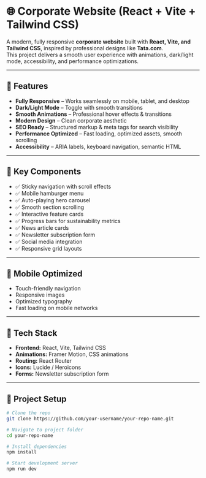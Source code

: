 # 🌐 Corporate Website (React + Vite + Tailwind CSS)

A modern, fully responsive **corporate website** built with **React, Vite, and Tailwind CSS**, inspired by professional designs like **Tata.com**.  
This project delivers a smooth user experience with animations, dark/light mode, accessibility, and performance optimizations.

---

## 🎨 Features

- **Fully Responsive** – Works seamlessly on mobile, tablet, and desktop  
- **Dark/Light Mode** – Toggle with smooth transitions  
- **Smooth Animations** – Professional hover effects & transitions  
- **Modern Design** – Clean corporate aesthetic  
- **SEO Ready** – Structured markup & meta tags for search visibility  
- **Performance Optimized** – Fast loading, optimized assets, smooth scrolling  
- **Accessibility** – ARIA labels, keyboard navigation, semantic HTML  

---

## 🔧 Key Components

- ✅ Sticky navigation with scroll effects  
- ✅ Mobile hamburger menu  
- ✅ Auto-playing hero carousel  
- ✅ Smooth section scrolling  
- ✅ Interactive feature cards  
- ✅ Progress bars for sustainability metrics  
- ✅ News article cards  
- ✅ Newsletter subscription form  
- ✅ Social media integration  
- ✅ Responsive grid layouts  

---

## 📱 Mobile Optimized

- Touch-friendly navigation  
- Responsive images  
- Optimized typography  
- Fast loading on mobile networks  

---

## 🚀 Tech Stack

- **Frontend:** React, Vite, Tailwind CSS  
- **Animations:** Framer Motion, CSS animations  
- **Routing:** React Router  
- **Icons:** Lucide / Heroicons  
- **Forms:** Newsletter subscription form  

---

## 📂 Project Setup

```bash
# Clone the repo
git clone https://github.com/your-username/your-repo-name.git

# Navigate to project folder
cd your-repo-name

# Install dependencies
npm install

# Start development server
npm run dev
